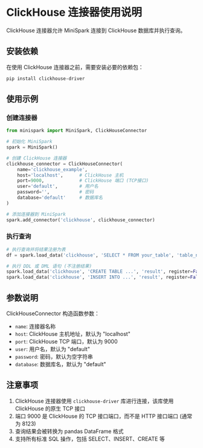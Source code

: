 # ClickHouse 连接器使用说明

ClickHouse 连接器允许 MiniSpark 连接到 ClickHouse 数据库并执行查询。

## 安装依赖

在使用 ClickHouse 连接器之前，需要安装必要的依赖包：

```bash
pip install clickhouse-driver
```

## 使用示例

### 创建连接器

```python
from minispark import MiniSpark, ClickHouseConnector

# 初始化 MiniSpark
spark = MiniSpark()

# 创建 ClickHouse 连接器
clickhouse_connector = ClickHouseConnector(
    name='clickhouse_example',
    host='localhost',      # ClickHouse 主机
    port=9000,             # ClickHouse 端口 (TCP接口)
    user='default',        # 用户名
    password='',           # 密码
    database='default'     # 数据库名
)

# 添加连接器到 MiniSpark
spark.add_connector('clickhouse', clickhouse_connector)
```

### 执行查询

```python
# 执行查询并将结果注册为表
df = spark.load_data('clickhouse', 'SELECT * FROM your_table', 'table_name')

# 执行 DDL 或 DML 语句 (不注册结果)
spark.load_data('clickhouse', 'CREATE TABLE ...', 'result', register=False)
spark.load_data('clickhouse', 'INSERT INTO ...', 'result', register=False)
```

## 参数说明

ClickHouseConnector 构造函数参数：

- `name`: 连接器名称
- `host`: ClickHouse 主机地址，默认为 "localhost"
- `port`: ClickHouse TCP 端口，默认为 9000
- `user`: 用户名，默认为 "default"
- `password`: 密码，默认为空字符串
- `database`: 数据库名，默认为 "default"

## 注意事项

1. ClickHouse 连接器使用 `clickhouse-driver` 库进行连接，该库使用 ClickHouse 的原生 TCP 接口
2. 端口 9000 是 ClickHouse 的 TCP 接口端口，而不是 HTTP 接口端口 (通常为 8123)
3. 查询结果会被转换为 pandas DataFrame 格式
4. 支持所有标准 SQL 操作，包括 SELECT、INSERT、CREATE 等